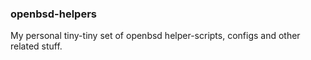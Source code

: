 ### openbsd-helpers

My personal tiny-tiny set of openbsd helper-scripts, configs and other related stuff.
